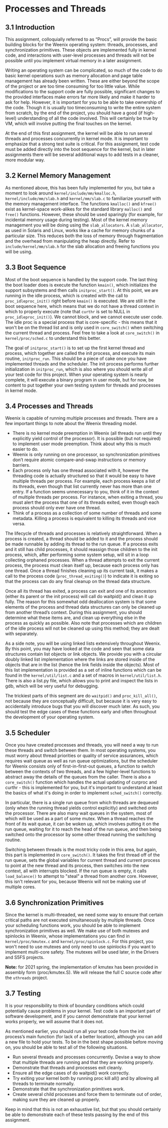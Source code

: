 # Processes and Threads
## 3.1 Introduction
This assignment, colloquially referred to as “Procs”, will provide the basic
building blocks for the Weenix operating system: threads, processes, and synchronization primitives. These objects are implemented fully in kernel code, and interactions with user-level processes and threads will not be possible until you implement virtual memory in a later assignment.

Writing an operating system can be complicated, so much of the code to do
basic kernel operations such as memory allocation and page table management
has already been written. These are either beyond the scope of the project or
are too time consuming for too little value. While modifications to the support
code are fully possible, significant changes to the provided interfaces make errors
far more likely and make it harder to ask for help. However, it is important for
you to be able to take ownership of the code. Though it is usually too timeconsuming to write the entire system from scratch, by the end of the project,
you should have a good (if high-level) understanding of all the code involved.
This will certainly be true by VM, which will involve putting the final touches
on the kernel.

At the end of this first assignment, the kernel will be able to run several
threads and processes concurrently in kernel mode. It is important to emphasize
that a strong test suite is critical. For this assignment, test code must be added
directly into the boot sequence for the kernel, but in later assignments there
will be several additional ways to add tests in a cleaner, more modular way.

## 3.2 Kernel Memory Management
As mentioned above, this has been fully implemented for you, but take a moment
to look around `kernel/include/mm/kmalloc.h`, `kernel/include/mm/slab.h`
and `kernel/mm/slab.c` to familiarize yourself with the memory management
interface. The functions `kmalloc()` and `kfree()` exist as kernel-space work-alikes
for the standard library `malloc()` and `free()` functions. However, these
should be used sparingly (for example, for incidental memory usage during testing). Most of the kernel memory management you will be doing using the
`slab_allocators`. A `slab_allocator`, as used in Solaris and Linux, works like
a cache for memory chunks of a particular size. This reduces both the loss of
memory through fragmentation and the overhead from manipulating the heap
directly. Refer to `include/kernel/mm/slab.h` for the slab allocation and freeing functions you will be using.

## 3.3 Boot Sequence
Most of the boot sequence is handled by the support code. The last thing the
boot loader does is execute the function `kmain()`, which initializes the support
subsystems and then calls `initproc_start()`.
At this point, we are running in the idle process, which is created with the call to `proc_idleproc_init()` right before `kmain()` is executed. We are still in the boot sequence here, which means that we do not
have a thread context in which to properly execute (note that `curthr` is set to NULL in `proc_idleproc_init()`). We cannot block, and we cannot execute user code. The idle proc is a special process that is core-specific - this means that it won't be on the thread list and is only used in `core_switch()` when switching the current thread and process. Feel free to take a look at `core_switch()` in `kernel/proc/sched.c` to understand this better. 

The goal of `initproc_start()` is to set up the first kernel
thread and process, which together are called the init process, and execute its
main routine, `initproc_run`. This should be a piece of cake once you have implemented threads
and the scheduler.
The init process performs further initialization in `initproc_run`, which is also where you should write all of your test code for this project. When your
operating system is nearly complete, it will execute a binary program in user
mode, but for now, be content to put together your own testing system for
threads and processes in kernel mode.

## 3.4 Processes and Threads

Weenix is capable of running multiple processes and threads. There are a few
important things to note about the Weenix threading model.
* There is no kernel mode preemption in Weenix (all threads run until they
explicitly yield control of the processor). It is possible (but not required)
to implement user mode preemption. Think about why this is much easier
to do.
* Weenix is only running on one processor, so synchronization primitives
don’t require atomic compare-and-swap instructions or memory barriers.
* Each process only has one thread associated with it, however the threading code is actually structured so that it would be easy to have multiple
threads per process. For example, each process keeps a list of its threads,
even though that list currently never has more than one entry. If a function
seems unnecessary to you, think of it in the context of multiple threads per
process. For instance, when exiting a thread, you must alert the process that one of its threads exited, even though each process should only ever
have one thread.
* Think of a process as a collection of some number of threads and some
metadata. Killing a process is equivalent to killing its threads and vice versa.

The lifecycle of threads and processes is relatively straightforward. When
a process is created, a thread should be added to it and the process should be
made runnable by adding its thread to the run queue. If a process exits and
it still has child processes, it should reassign those children to the init process,
which, after performing some system setup, will sit in a loop collecting orphaned
processes. When a thread attempts to exit the current process, the process must
clean itself up, because each process only has one thread. Once a thread finishes cleaning up its current task, it makes a call to the process code (`proc_thread_exiting()`) to indicate it is exiting so that the process can do any final cleanup on the thread data structure.

Once all its thread has exited, a process can exit and one of its ancestors
(either its parent or the init process) will call do waitpid() and clean it up fully.
The reason for this somewhat odd deallocation system is that some elements
of the process and thread data structures can only be cleaned up from another
thread’s context. During this assignment, you should determine what these
items are, and clean up everything else in the process as quickly as possible. Also
note that processes which are children of the idle process will not be cleaned up
using this method; they are dealt with separately.

As a side note, you will be using linked lists extensively throughout Weenix.
By this point, you may have looked at the code and seen that some data structures contain list objects or link objects. We provide you with a circular doubly linked list implementation where the links are stored inside of the objects that
are in the list (hence the link fields inside the objects). Most of this list implementation is provided as a set of inline functions which can be found in the `kernel/util/list.c` and a set of macros in `kernel/util/list.h`. There is also a list.py file, which allows you to print and inspect the lists in gdb, which will be very useful for debugging.

The trickiest parts of this segment are do `waitpid()` and `proc_kill_all()`,
not because they are conceptually difficult, but because it is very easy to accidentally introduce bugs that you will discover much later. As such, you should
test the edge cases of these functions early and often throughout the development of your operating system.

## 3.5 Scheduler
Once you have created processes and threads, you will need a way to run these
threads and switch between them. In most operating systems, you must worry
about thread priorities or quality of service assurances, which requires wait
queue as well as run queue optimizations, but the scheduler for Weenix consists only of first-in-first-out queues, a function to switch between the contexts of
two threads, and a few higher-level functions to abstract away the details of the
queues from the caller. There is also a `core_switch()` function which handles the actual
updating of curproc and curthr - this is implemented for you, but it's important to
understand at least the basics of what it's doing in order to implement `sched_switch()`
correctly.

In particular, there is a single run queue from which threads are dequeued
(only when the running thread yields control explicitly) and switched onto the
processor. There are also many wait queues in the system, most of which will
be used as a part of some mutex. When a thread reaches the front of its wait
queue, it can be woken up, which involves putting it on the run queue, waiting
for it to reach the head of the run queue, and then being switched onto the
processor by some other thread running the switching routine.

Switching between threads is the most tricky code in this area, but again, this part
is implemented in `core_switch()`. It takes the first thread off of the run queue, 
sets the global variables for current thread and current process to
point at the new thread and its process, then switches into the new context, all
with interrupts blocked. If the run queue is empty, it calls `load_balance()` to 
attempt to "steal" a thread from another core. However, this isn't relevant for 
you, because Weenix will not be making use of multiple cores. 

## 3.6 Synchronization Primitives

Since the kernel is multi-threaded, we need some way to ensure that certain
critical paths are not executed simultaneously by multiple threads. Once your
scheduling functions work, you should be able to implement synchronization
primitives as well. We make use of both mutexes and spinlocks in Weenix, 
whose implementations you can find in `kernel/proc/kmutex.c` and 
`kernel/proc/spinlock.c`. For this project, you won't need to use mutexes
and only need to use spinlocks if you want to implement multi-core safety.
The mutexes will be used later, in the Drivers and S5FS projects.


**Note:** for 2021 spring, the implementation of kmutex has been provided in assembly form (proc/kmutex.S). We will release the full C source code after the `uthreads` project.

## 3.7 Testing
It is your responsibility to think of boundary conditions which could potentially
cause problems in your kernel. Test code is an important part of software
development, and if you cannot demonstrate that your kernel works properly,
we will assume that it does not.

As mentioned earlier, you should run all your test code from the init process’s
main function (for lack of a better location), although you can add a new file to
hold your tests. To be in the best shape possible before moving on, you should
be able to test all of the following situations.

* Run several threads and processes concurrently. Devise a way to show
that multiple threads are running and that they are working properly.
* Demonstrate that threads and processes exit cleanly.
* Ensure all the edge cases of do waitpid() work correctly.
* Try exiting your kernel both by running proc kill all() and by allowing
all threads to terminate normally.
* Demonstrate that the synchronization primitives work.
* Create several child processes and force them to terminate out of order,
making sure they are cleaned up properly.

Keep in mind that this is not an exhaustive list, but that you should certainly
be able to demonstrate each of these tests passing by the end of this assignment.
